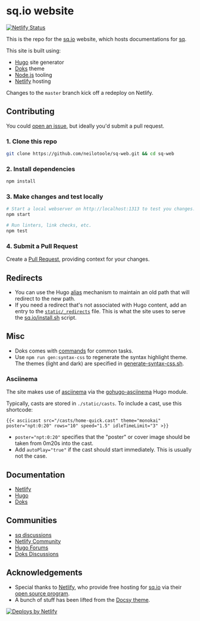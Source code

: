 # sq.io website

[![Netlify Status](https://api.netlify.com/api/v1/badges/7caea069-2a8d-4f0b-bafe-b053bbc5eb08/deploy-status)](https://app.netlify.com/sites/sq-web/deploys)

This is the repo for the [sq.io](https://sq.io) website, which
hosts documentations for [sq](https://github.com/neilotoole/sq).

This site is built using:

- [Hugo](https://gohugo.io) site generator
- [Doks](https://getdoks.org) theme
- [Node.js](https://nodejs.org/) tooling
- [Netlify](https://www.netlify.com) hosting

Changes to the `master` branch kick off a redeploy on Netlify.

## Contributing

You could [open an issue](https://github.com/neilotoole/sq-web/issues), but ideally you'd submit a
pull request.

### 1. Clone this repo

```bash
git clone https://github.com/neilotoole/sq-web.git && cd sq-web
```

### 2. Install dependencies

```bash
npm install
```

### 3. Make changes and test locally

```bash
# Start a local webserver on http://localhost:1313 to test you changes.
npm start

# Run linters, link checks, etc.
npm test
```

### 4. Submit a Pull Request

Create a [Pull Request](https://github.com/neilotoole/sq-web/pulls), providing context
for your changes.

## Redirects

- You can use the Hugo [alias](https://gohugo.io/content-management/urls/#aliases) mechanism to
  maintain an old path that will redirect to the new path.
- If you need a redirect that's not associated with Hugo content, add an entry to
  the [`static/_redirects`](/static/_redirects) file. This is what the site uses to
  serve the [sq.io/install.sh](https://sq.io/install.sh) script.

## Misc

- Doks comes with [commands](https://getdoks.org/docs/prologue/commands/) for common tasks.
- Use `npm run gen:syntax-css` to regenerate the syntax highlight theme. The themes (light and dark)
  are specified in [generate-syntax-css.sh](./generate-syntax-css.sh).

### Asciinema

The site makes use of [asciinema](https://asciinema.org) via
the [gohugo-asciinema](https://github.com/cljoly/gohugo-asciinema) Hugo module.

Typically, casts are stored in `./static/casts`. To include a cast, use this shortcode:

```gotemplate
{{< asciicast src="/casts/home-quick.cast" theme="monokai" poster="npt:0:20" rows="10" speed="1.5" idleTimeLimit="3" >}}
```

- `poster="npt:0:20"` specifies that the "poster" or cover image should be taken from 0m20s into the
  cast.
- Add `autoPlay="true"` if the cast should start immediately. This is usually not the case.

## Documentation

- [Netlify](https://docs.netlify.com/)
- [Hugo](https://gohugo.io/documentation/)
- [Doks](https://getdoks.org/)

## Communities

- [sq discussions](https://github.com/neilotoole/sq/discussions)
- [Netlify Community](https://community.netlify.com/)
- [Hugo Forums](https://discourse.gohugo.io/)
- [Doks Discussions](https://github.com/h-enk/doks/discussions)

## Acknowledgements

- Special thanks to [Netlify](https://www.netlify.com), who provide
  free hosting for [sq.io](https://sq.io) via
  their [open source program](https://www.netlify.com/open-source/).
- A bunch of stuff has been lifted from the [Docsy theme](https://www.docsy.dev).

[![Deploys by Netlify](https://www.netlify.com/v3/img/components/netlify-dark.svg)](https://www.netlify.com)
